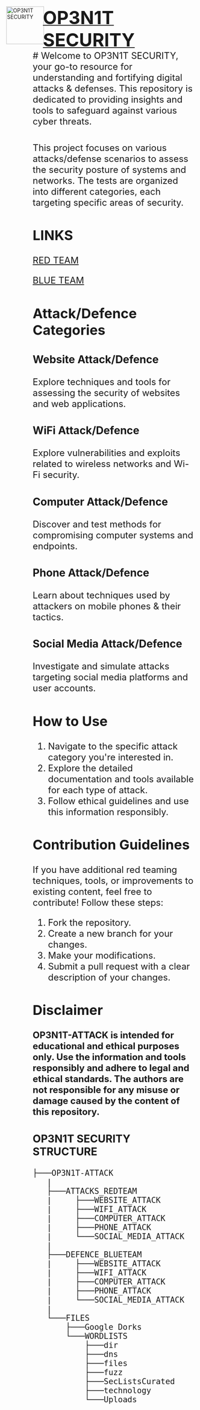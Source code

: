 <a href="https://OP3N1T.org">
    <div style="margin-bottom:1em;"> 
        <img style="margin-right:-.2em;" align="left" src="https://i.ibb.co/hDr6c06/op3n1t-security-logo2.jpg" title="OP3N1T SECURITY" width="100" height="100"/>
    </div>
    <div style="margin-bottom:-1.5em;">
        <h1 display="display:inline;">
            <font size="+4">OP3N1T SECURITY</font>
        </h1>
    </div>
</a>

<div style="margin-left:5em;">
    <span style="vertical-align: middle;"><font size="+2"> # Welcome to OP3N1T SECURITY, 
    your go-to resource for understanding and fortifying digital attacks & defenses. This repository is dedicated to providing insights and tools to safeguard against various cyber threats.</font></span>
</div>
<br>
<div style="margin-left:5em;">
    <span style="vertical-align: middle;"><font size="+2">

This project focuses on various attacks/defense scenarios to assess the security posture of systems and networks. The tests are organized into different categories, each targeting specific areas of security.

## LINKS

[RED TEAM](https://github.com/OP3N1T-SECURITY/OP3N1T-SECURITY/blob/main/ATTACKS_REDTEAM/README.md)

[BLUE TEAM](https://github.com/OP3N1T-SECURITY/OP3N1T-SECURITY/blob/main/DEFENCE_BLUETEAM/README.md)

## Attack/Defence Categories

### Website Attack/Defence
Explore techniques and tools for assessing the security of websites and web applications.

### WiFi Attack/Defence
Explore vulnerabilities and exploits related to wireless networks and Wi-Fi security.

### Computer Attack/Defence
Discover and test methods for compromising computer systems and endpoints.

### Phone Attack/Defence
Learn about techniques used by attackers on mobile phones & their tactics.

### Social Media Attack/Defence
Investigate and simulate attacks targeting social media platforms and user accounts.

## How to Use

1. Navigate to the specific attack category you're interested in.
2. Explore the detailed documentation and tools available for each type of attack.
3. Follow ethical guidelines and use this information responsibly.

## Contribution Guidelines

If you have additional red teaming techniques, tools, or improvements to existing content, feel free to contribute! Follow these steps:

1. Fork the repository.
2. Create a new branch for your changes.
3. Make your modifications.
4. Submit a pull request with a clear description of your changes.

## Disclaimer

**OP3N1T-ATTACK is intended for educational and ethical purposes only. Use the information and tools responsibly and adhere to legal and ethical standards. The authors are not responsible for any misuse or damage caused by the content of this repository.**


### OP3N1T SECURITY STRUCTURE
```
├───OP3N1T-ATTACK
   |
   ├───ATTACKS_REDTEAM
   |     ├───WEBSITE_ATTACK
   |     ├───WIFI_ATTACK
   |     ├───COMPUTER_ATTACK
   |     ├───PHONE_ATTACK
   |     └───SOCIAL_MEDIA_ATTACK
   |
   ├───DEFENCE_BLUETEAM
   |     ├───WEBSITE_ATTACK
   |     ├───WIFI_ATTACK
   |     ├───COMPUTER_ATTACK
   |     ├───PHONE_ATTACK
   |     └───SOCIAL_MEDIA_ATTACK
   |
   └───FILES
       ├───Google Dorks
       └───WORDLISTS
           ├───dir
           ├───dns
           ├───files
           ├───fuzz
           ├───SecListsCurated
           ├───technology
           └───Uploads
```
